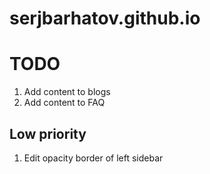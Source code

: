 # serjbarhatov.github.io

# TODO

1. Add content to blogs
1. Add content to FAQ


## Low priority

1. Edit opacity border of left sidebar